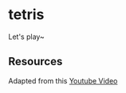 # tetris
Let's play~

## Resources
Adapted from this [Youtube Video](https://www.youtube.com/watch?v=ZGOaCxX8HIU)
